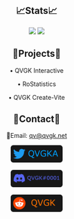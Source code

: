 <div align="center">

  ## 📈Stats📈
  
  <img src="https://stats.github.qvgk.net/api?username=QVGK&show_icons=true&theme=dark&count_private=true"/>

  
  <img src="https://stats.github.qvgk.net/api/top-langs/?username=QVGK&theme=dark&count_private=true&hide=shell"/>
  
  ## 🚧Projects🚧
  
  &bull; QVGK Interactive
  
  &bull; RoStatistics
  
  &bull; QVGK Create-Vite
  
  ## 📇Contact📇
  
  📧Email: [qv@qvgk.net](mailto:qv@qvgk.net)
  
  <a href="https://twitter.com/qvgka"><img src="/img/TwitterBadge.png" height="40px"/></a>
  
  <a href="#"><img src="/img/DiscordBadge.png" height="40px"/></a>
  
  <a href="https://reddit.com/u/qvgk"><img src="/img/RedditBadge.png" height="40px"/></a>
  
</div>

